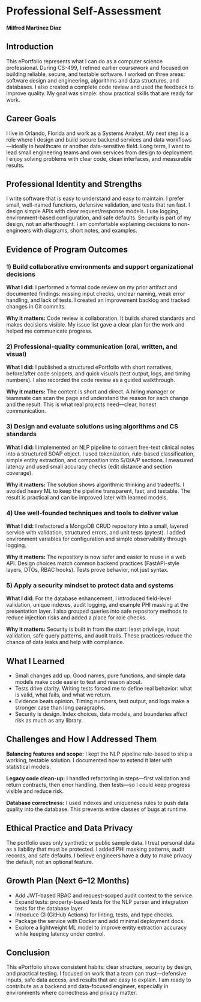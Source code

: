 # Professional Self-Assessment

**Milfred Martinez Diaz**

## Introduction

This ePortfolio represents what I can do as a computer science professional. During CS-499, I refined earlier coursework and focused on building reliable, secure, and testable software. I worked on three areas: software design and engineering, algorithms and data structures, and databases. I also created a complete code review and used the feedback to improve quality. My goal was simple: show practical skills that are ready for work.

## Career Goals

I live in Orlando, Florida and work as a Systems Analyst. My next step is a role where I design and build secure backend services and data workflows—ideally in healthcare or another data-sensitive field. Long term, I want to lead small engineering teams and own services from design to deployment. I enjoy solving problems with clear code, clean interfaces, and measurable results.

## Professional Identity and Strengths

I write software that is easy to understand and easy to maintain. I prefer small, well-named functions, defensive validation, and tests that run fast. I design simple APIs with clear request/response models. I use logging, environment-based configuration, and safe defaults. Security is part of my design, not an afterthought. I am comfortable explaining decisions to non-engineers with diagrams, short notes, and examples.

## Evidence of Program Outcomes

### 1) Build collaborative environments and support organizational decisions

**What I did:** I performed a formal code review on my prior artifact and documented findings: missing input checks, unclear naming, weak error handling, and lack of tests. I created an improvement backlog and tracked changes in Git commits.

**Why it matters:** Code review is collaboration. It builds shared standards and makes decisions visible. My issue list gave a clear plan for the work and helped me communicate progress.

### 2) Professional-quality communication (oral, written, and visual)

**What I did:** I published a structured ePortfolio with short narratives, before/after code snippets, and quick visuals (test output, logs, and timing numbers). I also recorded the code review as a guided walkthrough.

**Why it matters:** The content is short and direct. A hiring manager or teammate can scan the page and understand the reason for each change and the result. This is what real projects need—clear, honest communication.

### 3) Design and evaluate solutions using algorithms and CS standards

**What I did:** I implemented an NLP pipeline to convert free-text clinical notes into a structured SOAP object. I used tokenization, rule-based classification, simple entity extraction, and composition into S/O/A/P sections. I measured latency and used small accuracy checks (edit distance and section coverage).

**Why it matters:** The solution shows algorithmic thinking and tradeoffs. I avoided heavy ML to keep the pipeline transparent, fast, and testable. The result is practical and can be improved later with learned models.

### 4) Use well-founded techniques and tools to deliver value

**What I did:** I refactored a MongoDB CRUD repository into a small, layered service with validation, structured errors, and unit tests (pytest). I added environment variables for configuration and simple observability through logging.

**Why it matters:** The repository is now safer and easier to reuse in a web API. Design choices match common backend practices (FastAPI-style layers, DTOs, RBAC hooks). Tests prove behavior, not just syntax.

### 5) Apply a security mindset to protect data and systems

**What I did:** For the database enhancement, I introduced field-level validation, unique indexes, audit logging, and example PHI masking at the presentation layer. I also grouped queries into safe repository methods to reduce injection risks and added a place for role checks.

**Why it matters:** Security is built in from the start: least privilege, input validation, safe query patterns, and audit trails. These practices reduce the chance of data leaks and help with compliance.

## What I Learned

- Small changes add up. Good names, pure functions, and simple data models make code easier to test and reason about.
- Tests drive clarity. Writing tests forced me to define real behavior: what is valid, what fails, and what we return.
- Evidence beats opinion. Timing numbers, test output, and logs make a stronger case than long paragraphs.
- Security is design. Index choices, data models, and boundaries affect risk as much as any library.

## Challenges and How I Addressed Them

**Balancing features and scope:** I kept the NLP pipeline rule-based to ship a working, testable solution. I documented how to extend it later with statistical models.

**Legacy code clean-up:** I handled refactoring in steps—first validation and return contracts, then error handling, then tests—so I could keep progress visible and reduce risk.

**Database correctness:** I used indexes and uniqueness rules to push data quality into the database. This prevents entire classes of bugs at runtime.

## Ethical Practice and Data Privacy

The portfolio uses only synthetic or public sample data. I treat personal data as a liability that must be protected. I added PHI masking patterns, audit records, and safe defaults. I believe engineers have a duty to make privacy the default, not an optional feature.

## Growth Plan (Next 6–12 Months)

- Add JWT-based RBAC and request-scoped audit context to the service.
- Expand tests: property-based tests for the NLP parser and integration tests for the database layer.
- Introduce CI (GitHub Actions) for linting, tests, and type checks.
- Package the service with Docker and add minimal deployment docs.
- Explore a lightweight ML model to improve entity extraction accuracy while keeping latency under control.

## Conclusion

This ePortfolio shows consistent habits: clear structure, security by design, and practical testing. I focused on work that a team can trust—defensive inputs, safe data access, and results that are easy to explain. I am ready to contribute as a backend and data-focused engineer, especially in environments where correctness and privacy matter.